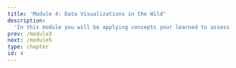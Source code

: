 ```yaml
---
title: 'Module 4: Data Visualizations in the Wild'
description:
  'In this module you will be applying concepts your learned to assess the effectiveness of real worlds examples'
prev: /module3
next: /module5
type: chapter
id: 4
---
```

